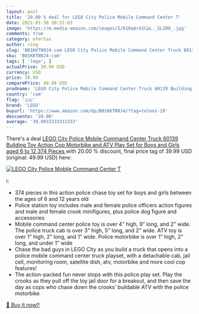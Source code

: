 ```yaml
---
layout: post
title: '20.00 % deal for LEGO City Police Mobile Command Center T'
date: 2021-01-30 20:21:03
image: 'https://m.media-amazon.com/images/I/610qArd1CpL._SL200_.jpg'
comments: true
category: ofertas
author: ring
slug: 'B01KKTN9J4-com LEGO City Police Mobile Command Center Truck 60139...'
sku: 'B01KKTN9J4-com'
tags: [ 'lego', ]
actualPrice: 39.99 USD
currency: USD
price: 39.99
comparePrice: 49.99 USD
prodname: 'LEGO City Police Mobile Command Center Truck 60139 Building Toy  Action Cop Motorbike and ATV Play Set for Boys and Girls aged 6 to 12  374 Pieces '
country: 'com'
flag: '🇺🇸'
brand: 'LEGO'
buyurl: 'https://www.amazon.com/dp/B01KKTN9J4/?tag=tolees-20'
descuento: '20.00'
average: '39.9933333333333'
---
```


There's a deal [LEGO City Police Mobile Command Center Truck 60139 Building Toy  Action Cop Motorbike and ATV Play Set for Boys and Girls aged 6 to 12  374 Pieces ](https://www.amazon.com/dp/B01KKTN9J4/?tag=tolees-20)  with  20.00 % discount, final price tag of  39.99 USD (original: 49.99 USD) here:

[![LEGO City Police Mobile Command Center T](https://m.media-amazon.com/images/I/610qArd1CpL._SL200_.jpg)](https://www.amazon.com/dp/B01KKTN9J4/?tag=tolees-20)

ℹ️:

- 374 pieces in this action police chase toy set for boys and girls between the ages of 6 and 12 years old
- Police station toy includes male and female police officers action figures and male and female crook minifigures, plus police dog figure and accessories
- Mobile command center police toy is over 4” high, 9” long, and 2” wide. The police truck cab is over 3” high, 5” long, and 2” wide. ATV toy is over 1” high, 2” long, and 1” wide. Police motorbike is over 1” high, 2” long, and under 1” wide
- Chase the bad guys in LEGO City as you build a truck that opens into a police mobile command center truck playset, with a detachable cab, jail cell, monitoring room, satellite dish, atv, motorbike and more cool cop features!
- The action-packed fun never stops with this police play set. Play the crooks as they pull off the toy jail door for a breakout, and then save the day as cops who chase down the crooks’ buildable ATV with the police motorbike

[🛒 Buy it now!!](https://www.amazon.com/dp/B01KKTN9J4/?tag=tolees-20)
